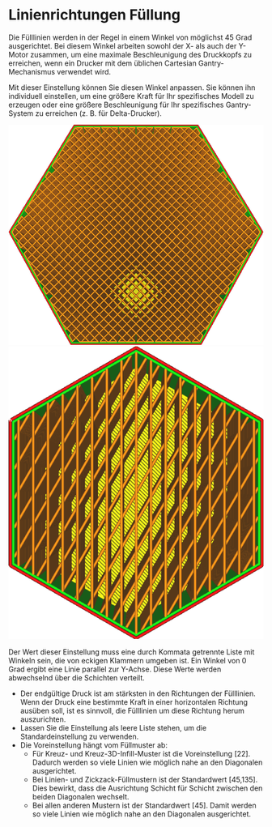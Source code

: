 Linienrichtungen Füllung
====
Die Fülllinien werden in der Regel in einem Winkel von möglichst 45 Grad ausgerichtet. Bei diesem Winkel arbeiten sowohl der X- als auch der Y-Motor zusammen, um eine maximale Beschleunigung des Druckkopfs zu erreichen, wenn ein Drucker mit dem üblichen Cartesian Gantry-Mechanismus verwendet wird.

Mit dieser Einstellung können Sie diesen Winkel anpassen. Sie können ihn individuell einstellen, um eine größere Kraft für Ihr spezifisches Modell zu erzeugen oder eine größere Beschleunigung für Ihr spezifisches Gantry-System zu erreichen (z. B. für Delta-Drucker).

![Fülllinien mit Standardwinkeln von 45 und 135 Grad](../images/infill_angles_45_135.png)
![Fülllinien mit benutzerdefinierten Winkeln von 0 und 30 Grad](../images/infill_angles_0_30.png)

Der Wert dieser Einstellung muss eine durch Kommata getrennte Liste mit Winkeln sein, die von eckigen Klammern umgeben ist. Ein Winkel von 0 Grad ergibt eine Linie parallel zur Y-Achse. Diese Werte werden abwechselnd über die Schichten verteilt.
* Der endgültige Druck ist am stärksten in den Richtungen der Fülllinien. Wenn der Druck eine bestimmte Kraft in einer horizontalen Richtung ausüben soll, ist es sinnvoll, die Fülllinien um diese Richtung herum auszurichten.
* Lassen Sie die Einstellung als leere Liste stehen, um die Standardeinstellung zu verwenden.
* Die Voreinstellung hängt vom Füllmuster ab:
  * Für Kreuz- und Kreuz-3D-Infill-Muster ist die Voreinstellung [22]. Dadurch werden so viele Linien wie möglich nahe an den Diagonalen ausgerichtet.
  * Bei Linien- und Zickzack-Füllmustern ist der Standardwert [45,135]. Dies bewirkt, dass die Ausrichtung Schicht für Schicht zwischen den beiden Diagonalen wechselt.
  * Bei allen anderen Mustern ist der Standardwert [45]. Damit werden so viele Linien wie möglich nahe an den Diagonalen ausgerichtet.
